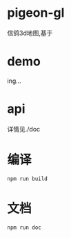 # pigeon-gl 
信鸽3d地图,基于

# demo
ing...

# api
详情见./doc

# 编译
```
npm run build
```

# 文档
```
npm run doc
```